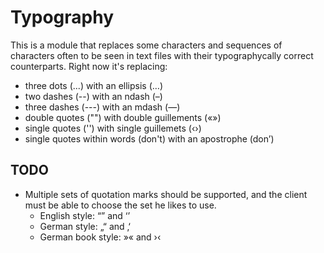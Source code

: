# Typography

This is a module that replaces some characters and sequences of characters often
to be seen in text files with their typographycally correct counterparts. Right
now it's replacing:

- three dots (...) with an ellipsis (…)
- two dashes (--) with an ndash (–)
- three dashes (---) with an mdash (—)
- double quotes ("") with double guillements («»)
- single quotes ('') with single guillemets (‹›)
- single quotes within words (don't) with an apostrophe (don’)

## TODO

- Multiple sets of quotation marks should be supported, and the client must be
  able to choose the set he likes to use.
    - English style: “” and ‘’
    - German style: „“ and ‚‘
    - German book style: »« and ›‹
